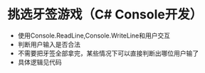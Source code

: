 # 挑选牙签游戏（C# Console开发）

- 使用Console.ReadLine,Console.WriteLine和用户交互
- 判断用户输入是否合法
- 不需要把牙签全部拿完，某些情况下可以直接判断出哪位用户输了
- 具体逻辑见代码
